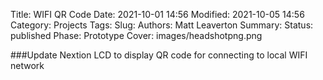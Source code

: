 Title: WIFI QR Code
Date: 2021-10-01 14:56
Modified: 2021-10-05 14:56
Category: Projects
Tags:
Slug:
Authors: Matt Leaverton
Summary:
Status: published
Phase: Prototype
Cover: images/headshotpng.png

###Update
Nextion LCD to display QR code for connecting to local WIFI network
